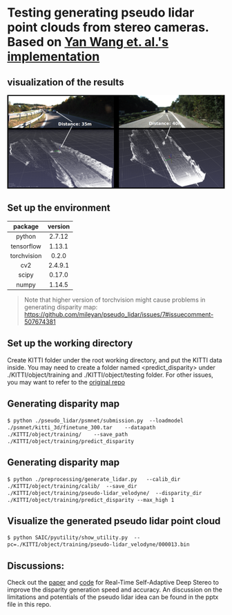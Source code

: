 # Testing generating pseudo lidar point clouds from stereo cameras. Based on [Yan Wang et. al.'s implementation](https://github.com/mileyan/pseudo_lidar)

## visualization of the results

![Figure](qualitative_results.png)

## Set up the environment

| package | version |
|  :---:       |     :---:      |
| python   |2.7.12   |
| tensorflow    | 1.13.1   |
| torchvision   | 0.2.0  |
| cv2  | 2.4.9.1   |
| scipy      | 0.17.0      |
| numpy      | 1.14.5     |

> Note that higher version of torchvision might cause problems in generating disparity map: https://github.com/mileyan/pseudo_lidar/issues/7#issuecomment-507674381

## Set up the working directory

Create KITTI folder under the root working directory, and put the KITTI data inside. You may need to create a folder named <predict_disparity> under ./KITTI/object/training and ./KITTI/object/testing folder. For other issues, you may want to refer to the [original repo](https://github.com/mileyan/pseudo_lidar)


## Generating disparity map
```
$ python ./pseudo_lidar/psmnet/submission.py  --loadmodel ./psmnet/kitti_3d/finetune_300.tar    --datapath ./KITTI/object/training/    --save_path ./KITTI/object/training/predict_disparity
```

## Generating disparity map
```
$ python ./preprocessing/generate_lidar.py   --calib_dir ./KITTI/object/training/calib/  --save_dir ./KITTI/object/training/pseudo-lidar_velodyne/  --disparity_dir ./KITTI/object/training/predict_disparity --max_high 1
```

## Visualize the generated pseudo lidar point cloud
```
$ python SAIC/pyutility/show_utility.py  --pc=./KITTI/object/training/pseudo-lidar_velodyne/000013.bin
```

## Discussions:
Check out the [paper](https://arxiv.org/abs/1810.05424) and [code](https://github.com/CVLAB-Unibo/Real-time-self-adaptive-deep-stereo) for Real-Time Self-Adaptive Deep Stereo to improve the disparity generation speed and accuracy.
An discussion on the limitations and potentials of the pseudo lidar idea can be found in the pptx file in this repo.
